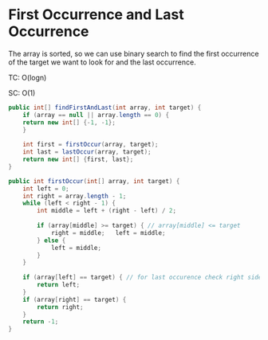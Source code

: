 # First Occurrence and Last Occurrence

The array is sorted, so we can use binary search to find the first occurrence of the target we want to look for and the last occurrence.

TC: O(logn)

SC: O(1)

```java
public int[] findFirstAndLast(int array, int target) {
    if (array == null || array.length == 0) {
    return new int[] {-1, -1};
    }
    
    int first = firstOccur(array, target);
    int last = lastOccur(array, target);
    return new int[] {first, last};
}

public int firstOccur(int[] array, int target) {
    int left = 0;
    int right = array.length - 1;
    while (left < right - 1) {
        int middle = left + (right - left) / 2;
        
        if (array[middle] >= target) { // array[middle] <= target
            right = middle;   left = middle;
        } else {
            left = middle;
        }
    }
    
    if (array[left] == target) { // for last occurence check right side
        return left;
    } 
    if (array[right] == target) {
        return right;
    }
    return -1;
}
```
